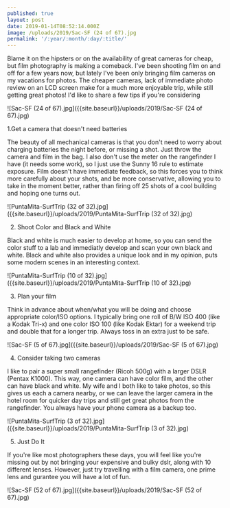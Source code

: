 ```yaml
---
published: true
layout: post
date: 2019-01-14T08:52:14.000Z
image: /uploads/2019/Sac-SF (24 of 67).jpg
permalink: '/:year/:month/:day/:title/'
---
```

Blame it on the hipsters or on the availability of great cameras for cheap, but film photography is making a comeback. I've been shooting film on and off for a few years now, but lately I've been only bringing film cameras on my vacations for photos. The cheaper cameras, lack of immediate photo review on an LCD screen make for a much more enjoyable trip, while still getting great photos! I'd like to share a few tips if you're considering 

![Sac-SF (24 of 67).jpg]({{site.baseurl}}/uploads/2019/Sac-SF (24 of 67).jpg)



1.Get a camera that doesn't need batteries

The beauty of all mechanical cameras is that you don't need to worry about charging batteries the night before, or missing a shot. Just throw the camera and film in the bag. I also don't use the meter on the rangefinder I have (it needs some work), so I just use the Sunny 16 rule to estimate exposure. Film doesn't have immediate feedback, so this forces you to think more carefully about your shots, and be more conservative, allowing you to take in the moment better, rather than firing off 25 shots of a cool building and hoping one turns out.

![PuntaMita-SurfTrip (32 of 32).jpg]({{site.baseurl}}/uploads/2019/PuntaMita-SurfTrip (32 of 32).jpg)



2. Shoot Color and Black and White

Black and white is much easier to develop at home, so you can send the color stuff to a lab and immediatly develop and scan your own black and white. Black and white also provides a unique look and in my opinion, puts some modern scenes in an interesting context.

![PuntaMita-SurfTrip (10 of 32).jpg]({{site.baseurl}}/uploads/2019/PuntaMita-SurfTrip (10 of 32).jpg)


3. Plan your film

Think in advance about when/what you will be doing and choose appropriate color/ISO options. I typically bring one roll of B/W ISO 400 (like a Kodak Tri-x) and one color ISO 100 (like  Kodak Ektar) for a weekend trip and double that for a longer trip. Always toss in an extra just to be safe.

![Sac-SF (5 of 67).jpg]({{site.baseurl}}/uploads/2019/Sac-SF (5 of 67).jpg)



4. Consider taking two cameras

I like to pair a super small rangefinder (Ricoh 500g) with a larger DSLR (Pentax K1000). This way, one camera can have color film, and the other can have black and white. My wife and I both like to take photos, so this gives us each a camera nearby, or we can leave the larger camera in the hotel room for quicker day trips and still get great photos from the rangefinder. You always have your phone camera as a backup too.

![PuntaMita-SurfTrip (3 of 32).jpg]({{site.baseurl}}/uploads/2019/PuntaMita-SurfTrip (3 of 32).jpg)


5. Just Do It

If you're like most photographers these days, you will feel like you're missing out by not bringing your expensive and bulky dslr, along with 10 different lenses. However, just try travelling with a film camera, one prime lens and gurantee you will have a lot of fun.

![Sac-SF (52 of 67).jpg]({{site.baseurl}}/uploads/2019/Sac-SF (52 of 67).jpg)



